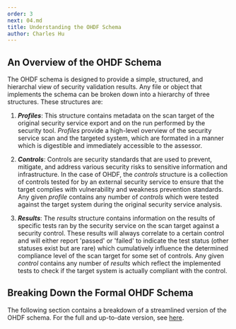 ```yaml
---
order: 3
next: 04.md
title: Understanding the OHDF Schema
author: Charles Hu
---
```


## An Overview of the OHDF Schema

The OHDF schema is designed to provide a simple, structured, and hierarchal view of security validation results. Any file or object that implements the schema can be broken down into a hierarchy of three structures. These structures are:

1) <i>**Profiles**</i>: This structure contains metadata on the scan target of the original security service export and on the run performed by the security tool. <i>Profiles</i> provide a high-level overview of the security service scan and the targeted system, which are formated in a manner which is digestible and immediately accessible to the assessor.

2) <i>**Controls**</i>: Controls are security standards that are used to prevent, mitigate, and address various security risks to sensitive information and infrastructure. In the case of OHDF, the <i>controls</i> structure is a collection of controls tested for by an external security service to ensure that the target complies with vulnerability and weakness prevention standards. Any given <i>profile</i> contains any number of <i>controls</i> which were tested against the target system during the original security service analysis.

3) <i>**Results**</i>: The <i>results</i> structure contains information on the results of specific tests ran by the security service on the scan target against a security control. These results will always correlate to a certain control and will either report 'passed' or 'failed' to indicate the test status (other statuses exist but are rare) which cumulatively influence the determined compliance level of the scan target for some set of controls. Any given <i>control</i> contains any number of <i>results</i> which reflect the implemented tests to check if the target system is actually compliant with the control.

## Breaking Down the Formal OHDF Schema

The following section contains a breakdown of a streamlined version of the OHDF schema. For the full and up-to-date version, see [here](https://saf.mitre.org/framework/normalize/ohdf-schema).


